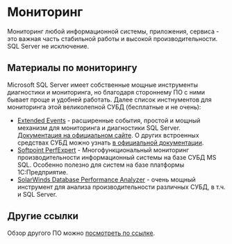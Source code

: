# Мониторинг

Мониторинг любой информационной системы, приложения, сервиса - это важная часть стабильной работы и высокой производительности. SQL Server не исключение.

## Материалы по мониторингу

Microsoft SQL Server имеет собственные мощные инструменты диагностики и мониторинга, но благодаря стороннему ПО с ними бывает проще и удобней работать. Далее список инстнументов для мониторинга этой великолепной СУБД (бесплатные и не очень):

* [Extended Events](..\SQL-Server-Diagnostics) - расширенные события, простой и мощный механизм для мониторинга и диагностики SQL Server. [Документация на официальном сайте](https://docs.microsoft.com/ru-ru/sql/relational-databases/extended-events/quick-start-extended-events-in-sql-server?view=sql-server-ver15). О других встроенных средствах СУБД можно узнать [в официальной документации](https://docs.microsoft.com/ru-ru/sql/relational-databases/performance/performance-monitoring-and-tuning-tools?view=sql-server-ver15).
* [Softpoint PerfExpert](https://www.perfexpert.ru/) - Многофункциональный мониторинг производительности информационный системы на базе СУБД MS SQL. Особенно полезно для систем на базе платформы 1С:Предприятие.
* [SolarWinds Database Performance Analyzer](https://www.solarwinds.com/database-performance-analyzer) - очень мощный инструмент для анализа производительности различных СУБД, в т.ч. и SQL Server.

## Другие ссылки

Обзор другого ПО можно [посмотреть по ссылке](https://blog.netwrix.com/2020/02/04/top-5-sql-server-monitoring-tools-for-high-performance-and-strong-security/).